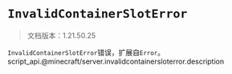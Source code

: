 # `InvalidContainerSlotError`

> 文档版本：1.21.50.25

`InvalidContainerSlotError`错误，扩展自`Error`。script_api.@minecraft/server.invalidcontainersloterror.description
